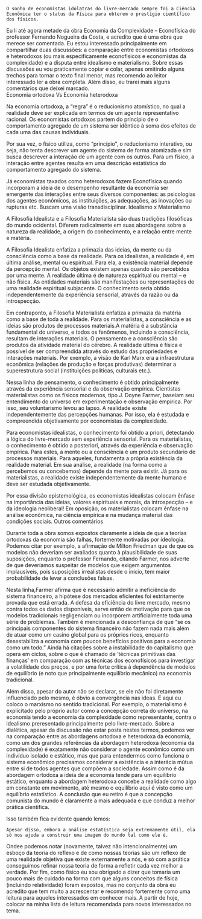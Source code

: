 

    O sonho de economistas idolatras do livre-mercado sempre foi a Ciência Econômica ter o status da Física para obterem o prestígio científico dos físicos.

Eu li até agora metade da obra Economia da Complexidade – Econofísica do professor Fernando Nogueira da Costa, e acredito que é uma obra que merece ser comentada. Eu estou interessado principalmente em compartilhar duas discussões: a comparação entre economistas ortodoxos e heterodoxos (ou mais especificamente econofisicos e economistas da complexidade) e a disputa entre idealismo e materialismo. Sobre essas discussões eu vou praticamente copiar e colar, apenas omitindo alguns trechos para tornar o texto final menor, mas recomendo ao leitor interessado ler a obra completa. Além disso, eu trarei mais alguns comentários que deixei marcado.  
Economia ortodoxa Vs Economia heterodoxa

Na economia ortodoxa, a “regra” é o reducionismo atomístico, no qual a realidade deve ser explicada em termos de um agente representativo racional. Os economistas ortodoxos partem do princípio de o comportamento agregado de um sistema ser idêntico à soma dos efeitos de cada uma das causas individuais.

Por sua vez, o físico utiliza, como “princípio”, o reducionismo interativo, ou seja, não tenta descrever um agente do sistema de forma atomizada e sim busca descrever a interação de um agente com os outros. Para um físico, a interação entre agentes resulta em uma descrição estatística do comportamento agregado do sistema.

Já economistas taxados como heterodoxos fazem Econofísica quando incorporam a ideia de o desempenho resultante da economia ser emergente das interações entre seus diversos componentes: as psicologias dos agentes econômicos, as instituições, as adequações, as inovações ou rupturas etc. Buscam uma visão transdisciplinar.
Idealismo x Materialismo

A Filosofia Idealista e a Filosofia Materialista são duas tradições filosóficas do mundo ocidental. Diferem radicalmente em suas abordagens sobre a natureza da realidade, a origem do conhecimento, e a relação entre mente e matéria.

A Filosofia Idealista enfatiza a primazia das ideias, da mente ou da consciência como a base da realidade. Para os idealistas, a realidade é, em última análise, mental ou espiritual. Para ela, a existência material depende da percepção mental. Os objetos existem apenas quando são percebidos por uma mente. A realidade última é de natureza espiritual ou mental – e não física. As entidades materiais são manifestações ou representações de uma realidade espiritual subjacente. O conhecimento seria obtido independentemente da experiência sensorial, através da razão ou da introspecção.

Em contraponto, a Filosofia Materialista enfatiza a primazia da matéria como a base de toda a realidade. Para os materialistas, a consciência e as ideias são produtos de processos materiais.A matéria é a substância fundamental do universo, e todos os fenômenos, incluindo a consciência, resultam de interações materiais. O pensamento e a consciência são produtos da atividade material do cérebro. A realidade última é física e possível de ser compreendida através do estudo das propriedades e interações materiais. Por exemplo, a visão de Karl Marx era a infraestrutura econômica (relações de produção e forças produtivas) determinar a superestrutura social (instituições políticas, culturais etc.).

Nessa linha de pensamento, o conhecimento é obtido principalmente através da experiência sensorial e da observação empírica. Cientistas materialistas como os físicos modernos, tipo J. Doyne Farmer, baseiam seu entendimento do universo em experimentação e observação empírica. Por isso, seu voluntarismo levou ao lapso. A realidade existe independentemente das percepções humanas. Por isso, ela é estudada e compreendida objetivamente por economistas da complexidade.

Para economistas idealistas, o conhecimento foi obtido a priori, detectando a lógica do livre-mercado sem experiência sensorial. Para os materialistas, o conhecimento é obtido a posteriori, através da experiência e observação empírica. Para estes, a mente ou a consciência é um produto secundário de processos materiais. Para aqueles, fundamenta a própria existência da realidade material. Em sua análise, a realidade (na forma como a percebemos ou concebemos) depende da mente para existir. Já para os materialistas, a realidade existe independentemente da mente humana e deve ser estudada objetivamente.

Por essa divisão epistemológica, os economistas idealistas colocam ênfase na importância das ideias, valores espirituais e morais, da introspecção – e da ideologia neoliberal! Em oposição, os materialistas colocam ênfase na análise econômica, na ciência empírica e na mudança material das condições sociais.
Outros comentários

Durante toda a obra somos expostos claramente a ideia de que a teorias ortodoxas da economia são falhas, fortemente motivadas por ideologia. Podemos citar por exemplo, a afirmação de Milton Friedman que de que os modelos não deveriam ser avaliados quanto à plausibilidade de suas suposições, enquanto o professor Fernando, citando Farmer, nos adverte de que deveríamos suspeitar de modelos que exigem argumentos implausíveis, pois suposições irrealistas desde o início, tem maior probabilidade de levar a conclusões falsas.

Nesta linha,Farmer afirma que é necessário admitir a ineficiência do sistema financeiro, a hipótese dos mercados eficientes foi estritamente provada que está errada. A defesa da eficiência do livre mercado, mesmo contra todos os dados disponíveis, serve então de motivação para que os modelos tradicionais negligenciam ou incorporem artificialmente toda uma série de problemas. Também é mencionada a desconfiança de que “se os principais componentes do sistema financeiro não fazem nada mais além de atuar como um casino global para os próprios ricos, enquanto desestabiliza a economia com poucos benefícios positivos para a economia como um todo.” Ainda há citações sobre a instabilidade do capitalismo que opera em ciclos, sobre o que é chamado de ‘técnicas primitivas das finanças’ em comparação com as técnicas dos econofísicos para investigar a volatilidade dos preços, e por uma forte crítica à dependência de modelos de equilíbrio (e noto que principalmente equilíbrio mecânico) na economia tradicional.

Além disso, apesar do autor não se declarar, se ele não foi diretamente influenciado pelo mesmo, é óbvio a convergência nas ideas. E aqui eu coloco o marxismo no sentido tradicional. Por exemplo, o materialismo é explicitado pelo próprio autor como a concepção correta do universo, na economia tendo a economia da complexidade como representante, contra o idealismo preresentado principalmente pelo livre-mercado. Sobre a dialética, apesar da discussão não estar posta nestes termos, podemos ver na comparação entre as abordagens ortodoxa e heterodoxa da economia, como um dos grandes referências da abordagem heterodoxa (economia da complexidade) é exatamente não considerar o agente econômico como um indivíduo isolado e estático, mas que para entendermos como funciona o sistema econômico precisamos considerar a existência e a interácia mútua entre si de todos agentes que compõem a sociedade. Assim como é da abordagem ortodoxa a ideia de a economia tende para um equilíbrio estático, enquanto a abordagem heterodoxa concebe a realidade como algo em constante em movimento, até mesmo o equilíbrio aqui é visto como um equilíbrio estatístico. A conclusão que eu retiro é que a concepção comunista do mundo é claramente a mais adequada e que conduz a melhor prática científica.

Isso também fica evidente quando lemos:

    Apesar disso, embora a análise estatística seja extremamente útil, ela só nos ajuda a construir uma imagem do mundo tal como ele é.

Ondee podemos notar (novamente, talvez não intencionalmente) um esboço da teoria do reflexo e de como nossas teorias são um reflexo de uma realidade objetiva que existe externamente a nós, e só com a prática conseguimos refinar nossa teoria de forma a refletir cada vez melhor a verdade. Por fim, como físico eu sou obrigado a dizer que tomaria um pouco mais de cuidado na forma com que alguns conceitos de física (incluindo relatividade) foram expostos, mas no conjunto da obra eu acredito que tem muito a acrescentar e recomendo fortemente como uma leitura para aqueles interessados em conhecer mais. A partir de hoje, colocar na minha lista de leitura recomendada para novos interessados no tema.

